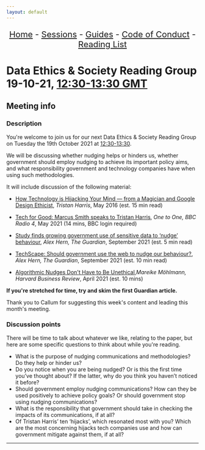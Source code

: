 ```yaml
---
layout: default
---
```


<center>
<p align="center" style="font-size:22px">
<a href="https://data-ethics-and-society.github.io/data-ethics-and-society-reading-group">Home</a> 
- <a href="https://data-ethics-and-society.github.io/data-ethics-and-society-reading-group/SESSIONS.html">Sessions</a> 
- <a href="https://data-ethics-and-society.github.io/data-ethics-and-society-reading-group/Guides/guides.html">Guides</a> 
- <a href="https://data-ethics-and-society.github.io/data-ethics-and-society-reading-group/code-of-conduct.html">Code of Conduct</a> 
- <a href="https://data-ethics-and-society.github.io/data-ethics-and-society-reading-group/READING-LIST.html">Reading List</a>
</p>
</center>

# Data Ethics & Society Reading Group 19-10-21, [12:30-13:30 GMT](https://www.timeanddate.com/worldclock/fixedtime.html?msg=Data+Science+Ethics+Reading+Group&iso=20211019T1230&p1=136&ah=1)

## Meeting info

### Description

You're welcome to join us for our next Data Ethics & Society Reading Group on Tuesday the 19th October 2021 at [12:30-13:30](https://www.timeanddate.com/worldclock/fixedtime.html?msg=Data+Science+Ethics+Reading+Group&iso=20211019T1230&p1=136&ah=1).

We will be discussing whether nudging helps or hinders us, whether government should employ nudging to achieve its important policy aims, and what responsibility government and technology companies have when using such methodologies.

It will include discussion of the following material:

- [How Technology is Hijacking Your Mind — from a Magician and Google Design Ethicist](https://medium.com/thrive-global/how-technology-hijacks-peoples-minds-from-a-magician-and-google-s-design-ethicist-56d62ef5edf3), *Tristan Harris*, May 2016 (est. 15 min read)

- [Tech for Good: Marcus Smith speaks to Tristan Harris](https://www.bbc.co.uk/sounds/play/m000vp31), *One to One, BBC Radio 4*, May 2021 (14 mins, BBC login required)

- [Study finds growing government use of sensitive data to ‘nudge’ behaviour](https://www.theguardian.com/technology/2021/sep/08/study-finds-growing-government-use-of-sensitive-data-to-nudge-behaviour), *Alex Hern, The Guardian*, September 2021 (est. 5 min read)

- [TechScape: Should government use the web to nudge our behaviour?](https://www.theguardian.com/technology/2021/sep/08/techscape-nudge-government-influence), *Alex Hern, The Guardian*, September 2021 (est. 10 min read)

- [Algorithmic Nudges Don't Have to Be Unethical](https://hbr.org/2021/04/algorithmic-nudges-dont-have-to-be-unethical),*Mareike Möhlmann, Harvard Business Review*, April 2021 (est. 10 mins)

**If you're stretched for time, try and skim the first Guardian article.**

Thank you to Callum for suggesting this week's content and leading this month's meeting.

### Discussion points

There will be time to talk about whatever we like, relating to the paper, but here are some specific questions to think about while you're reading.

- What is the purpose of nudging communications and methodologies? Do they help or hinder us?
- Do you notice when you are being nudged? Or is this the first time you’ve thought about? If the latter, why do you think you haven’t noticed it before?
- Should government employ nudging communications? How can they be used positively to achieve policy goals? Or should government stop using nudging communications?
- What is the responsibility that government should take in checking the impacts of its communications, if at all?
- Of Tristan Harris’ ten ‘hijacks’, which resonated most with you? Which are the most concerning hijacks tech companies use and how can government mitigate against them, if at all?

---

<!--

## Meeting notes

### Who came
Number of people: 17

-->
